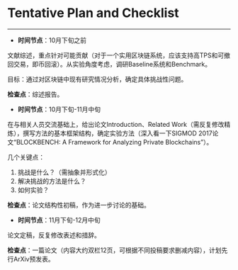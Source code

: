 # Tentative Plan and Checklist

---

* **时间节点**：10月下旬之前

文献综述，重点针对可能贡献（对于一个实用区块链系统，应该支持高TPS和可撤回交易，即币回滚）。从实验角度考虑，调研Baseline系统和Benchmark。

目标：通过对区块链中现有研究情况分析，确定具体挑战性问题。

**检查点**：综述报告。


* **时间节点**：10月下旬-11月中旬

在与相关人员交流基础上，给出论文Introduction、Related Work（需反复修改精炼），撰写方法的基本框架结构，确定实验方法（深入看一下SIGMOD 2017论文“BLOCKBENCH: A Framework for Analyzing Private Blockchains”）。

几个关键点：
1. 挑战是什么？（需抽象并形式化）
2. 解决挑战的方法是什么？
3. 如何实验？

**检查点**：论文结构性初稿，作为进一步讨论的基础。

* **时间节点**：11月下旬-12月中旬

论文定稿，反复修改表述和措辞。

**检查点**：一篇论文（内容大约双栏12页，可根据不同投稿要求删减内容），计划先行ArXiv预发表。

